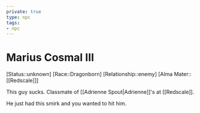 ```yaml
---
private: true
type: npc
tags: 
- npc
---
```


# Marius Cosmal III

[Status::unknown]
[Race::Dragonborn]
[Relationship::enemy]
[Alma Mater::[[Redscale]]]

This guy sucks. Classmate of [[Adrienne Spout|Adrienne]]'s at [[Redscale]]. 

He just had this smirk and you wanted to hit him.